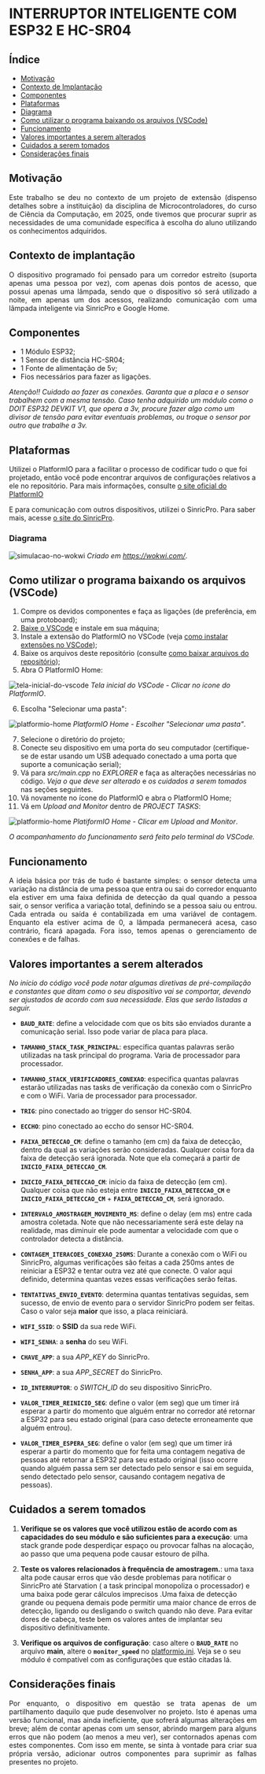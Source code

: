 # INTERRUPTOR INTELIGENTE COM ESP32 E HC-SR04

## Índice
- [Motivação](#motivação)
- [Contexto de Implantação](#contexto-de-implantação)
- [Componentes](#componentes)
- [Plataformas](#plataformas)
- [Diagrama](#diagrama)
- [Como utilizar o programa baixando os arquivos (VSCode)](#como-utilizar-o-programa-baixando-os-arquivos-vscode)
- [Funcionamento](#funcionamento)
- [Valores importantes a serem alterados](#valores-importantes-a-serem-alterados)
- [Cuidados a serem tomados](#cuidados-a-serem-tomados)
- [Considerações finais](#considerações-finais)


## Motivação

<p align="justify">Este trabalho se deu no contexto de um projeto de extensão (dispenso detalhes sobre a instituição) da disciplina de Microcontroladores, do curso de Ciência da Computação, em 2025, onde tivemos que procurar suprir as necessidades de uma comunidade específica à escolha do aluno utilizando os conhecimentos adquiridos.</p>

## Contexto de implantação

<p align="justify">O dispositivo programado foi pensado para um corredor estreito (suporta apenas uma pessoa por vez), com apenas dois pontos de acesso, que possui apenas uma lâmpada, sendo que o dispositivo só será utilizado a noite, em apenas um dos acessos, realizando comunicação com uma lâmpada inteligente via SinricPro e Google Home.</p>

## Componentes


- 1 Módulo ESP32;
- 1 Sensor de distância HC-SR04;
- 1 Fonte de alimentação de 5v;
- Fios necessários para fazer as ligações.

<p align="justify">
    
*Atenção!! Cuidado ao fazer as conexões. Garanta que a placa e o sensor trabalhem com a mesma tensão. Caso tenha adquirido um módulo como o DOIT ESP32 DEVKIT V1, que opera a 3v, procure fazer algo como um divisor de tensão para evitar eventuais problemas, ou troque o sensor por outro que trabalhe a 3v.*

</p>

## Plataformas

Utilizei o PlatformIO para a facilitar o processo de codificar tudo o que foi projetado, então você pode encontrar arquivos de configurações relativos a ele no repositório. Para mais informações, consulte [o site oficial do PlatformIO](https://platformio.org/)

E para comunicação com outros dispositivos, utilizei o SinricPro. Para saber mais, acesse [o site do SinricPro](https://sinric.pro/).

### Diagrama

![simulacao-no-wokwi](https://github.com/user-attachments/assets/7ce927a8-6f04-4239-8682-259da6981f10)
*Criado em https://wokwi.com/*.

## Como utilizar o programa baixando os arquivos (VSCode)

1. Compre os devidos componentes e faça as ligações (de preferência, em uma protoboard);
2. [Baixe o VSCode](https://code.visualstudio.com/download) e instale em sua máquina;
3. Instale a extensão do PlatformIO no VSCode (veja [como instalar extensões no VSCode](https://code.visualstudio.com/docs/getstarted/extensions));
4. Baixe os arquivos deste repositório (consulte [como baixar arquivos do repositório](https://docs.github.com/pt/get-started/start-your-journey/downloading-files-from-github));
5. Abra O PlatformIO Home:

![tela-inicial-do-vscode](https://github.com/user-attachments/assets/be7f2191-1cea-48d4-9703-87d93add476f)
*Tela inicial do VSCode - Clicar no ícone do PlatformIO*.

6. Escolha "Selecionar uma pasta":

![platformio-home](https://github.com/user-attachments/assets/f2bfd0cb-e5e1-4cc8-9218-e92d20ff30f6)
*PlatformIO Home - Escolher "Selecionar uma pasta"*.

7. Selecione o diretório do projeto;
8. Conecte seu dispositivo em uma porta do seu computador (certifique-se de estar usando um USB adequado conectado a uma porta que suporte a comunicação serial);
9. Vá para *src/main.cpp* no *EXPLORER* e faça as alterações necessárias no código. *Veja o que deve ser alterado* e *os cuidados a serem tomados* nas seções seguintes.
10. Vá novamente no ícone do PlatformIO e abra o PlatformIO Home;
11. Vá em *Upload and Monitor* dentro de *PROJECT TASKS*:

![platformio-home](https://github.com/user-attachments/assets/7b565408-97ad-4ee8-baa8-2ef59d7069bf)
*PlatiformIO Home - Clicar em Upload and Monitor*.

*O acompanhamento do funcionamento será feito pelo terminal do VSCode.*

## Funcionamento

<p align="justify">
A ideia básica por trás de tudo é bastante simples: o sensor detecta uma variação na distância de uma pessoa que entra ou sai do corredor enquanto ela estiver em uma faixa definida de detecção da qual quando a pessoa sair, o sensor verifica a variação total, definindo se a pessoa saiu ou entrou. Cada entrada ou saída é contabilizada em uma variável de contagem. Enquanto ela estiver acima de 0, a lâmpada permanecerá acesa, caso contrário, ficará apagada. Fora isso, temos apenas o gerenciamento de conexões e de falhas.
</p>

## Valores importantes a serem alterados

<p align="justify">
    
*No início do código você pode notar algumas diretivas de pré-compilação e constantes que ditam como o seu dispositivo vai se comportar, devendo ser ajustados de acordo com sua necessidade. Elas que serão listadas a seguir.*

- **`BAUD_RATE`**: define a velocidade com que os bits são enviados durante a comunicação serial. Isso pode variar de placa para placa.

- **`TAMANHO_STACK_TASK_PRINCIPAL`**: especifica quantas palavras serão utilizadas na task principal do programa. Varia de processador para processador.

- **`TAMANHO_STACK_VERIFICADORES_CONEXAO`**: especifica quantas palavras estarão utilizadas nas tasks de verificação da conexão com o SinricPro e com o WiFi. Varia de processador para processador.

- **`TRIG`**: pino conectado ao trigger do sensor HC-SR04.

- **`ECCHO`**: pino conectado ao eccho do sensor HC-SR04.

- **`FAIXA_DETECCAO_CM`**: define o tamanho (em cm) da faixa de detecção, dentro da qual as variações serão consideradas. Qualquer coisa fora da faixa de detecção será ignorada. Note que ela começará a partir de **`INICIO_FAIXA_DETECCAO_CM`**.

- **`INICIO_FAIXA_DETECCAO_CM`**: início da faixa de detecção (em cm). Qualquer coisa que não esteja entre **`INICIO_FAIXA_DETECCAO_CM`** e **`INICIO_FAIXA_DETECCAO_CM`** + **`FAIXA_DETECCAO_CM`**, será ignorado.

- **`INTERVALO_AMOSTRAGEM_MOVIMENTO_MS`**: define o delay (em ms) entre cada amostra coletada. Note que não necessariamente será este delay na realidade, mas diminuir ele pode aumentar a velocidade com que o controlador detecta a distância.

- **`CONTAGEM_ITERACOES_CONEXAO_250MS`**: Durante a conexão com o WiFi ou SinricPro, algumas verificações são feitas a cada 250ms antes de reiniciar a ESP32 e tentar outra vez até que conecte. O valor aqui definido, determina quantas vezes essas verificações serão feitas.

- **`TENTATIVAS_ENVIO_EVENTO`**: determina quantas tentativas seguidas, sem sucesso, de envio de evento para o servidor SinricPro podem ser feitas. Caso o valor seja **maior** que isso, a placa reiniciará.

- **`WIFI_SSID`**: o **SSID** da sua rede WiFi.

- **`WIFI_SENHA`**: a **senha** do seu WiFi.

- **`CHAVE_APP`**: a sua *APP_KEY* do SinricPro.

- **`SENHA_APP`**: a sua *APP_SECRET* do SinricPro.

- **`ID_INTERRUPTOR`**: o *SWITCH_ID* do seu dispositivo SinricPro.

- **`VALOR_TIMER_REINICIO_SEG`**: define o valor (em seg) que um timer irá esperar a partir do momento que alguém entrar no corredor até retornar a ESP32 para seu estado original (para caso detecte erroneamente que alguém entrou).

- **`VALOR_TIMER_ESPERA_SEG`**: define o valor (em seg) que um timer irá esperar a partir do momento que for feita uma contagem negativa de pessoas até retornar a ESP32 para seu estado original (isso ocorre quando alguém passa sem ser detectado pelo sensor e sai em seguida, sendo detectado pelo sensor, causando contagem negativa de pessoas).

</p>

## Cuidados a serem tomados

<p align="justify">
  
1. **Verifique se os valores que você utilizou estão de acordo com as capacidades do seu módulo e são suficientes para a execução**: uma stack grande pode desperdiçar espaço ou provocar falhas na alocação, ao passo que uma pequena pode causar estouro de pilha.

2. **Teste os valores relacionados à frequência de amostragem.**: uma taxa alta pode causar erros que vão desde problemas para notificar o SinricPro até Starvation ( a task principal monopoliza o processador) e uma baixa pode gerar cálculos imprecisos .Uma faixa de detecção grande ou pequena demais pode permitir uma maior chance de erros de detecção, ligando ou desligando o switch quando não deve. Para evitar dores de cabeça, teste bem os valores antes de implantar seu dispositivo definitivamente.

3. **Verifique os arquivos de configuração**: caso altere o **`BAUD_RATE`** no arquivo **main**, altere o **`monitor_speed`** no [platformio.ini](platformio.ini). Veja se o seu módulo é compatível com as configurações que estão citadas lá.

</p>

## Considerações finais

<p align="justify">
Por enquanto, o dispositivo em questão se trata apenas de um partilhamento daquilo que pude desenvolver no projeto. Isto é apenas uma versão funcional, mas ainda ineficiente, que sofrerá algumas alterações em breve; além de contar apenas com um sensor, abrindo margem para alguns erros que não podem (ao menos a meu ver), ser contornados apenas com estes componentes. Com isso em mente, se sinta à vontade para criar sua própria versão, adicionar outros componentes para  suprimir as falhas presentes no projeto.
</p>
